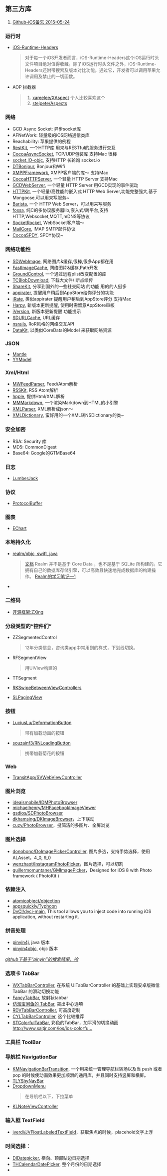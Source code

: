 ## 第三方库

1. [Github-iOS备忘     2015-05-24](http://github.ibireme.com/github/list/ios/)

### 运行时

* [iOS-Runtime-Headers](https://github.com/nst/iOS-Runtime-Headers)
	> 对于每一个iOS开发者而言，iOS-Runtime-Headers这个iOS运行时头文件项目绝对值得收藏。除了iOS运行时头文件之外，iOS-Runtime-Headers还附带搜索及版本对比功能。通过它，开发者可以调用苹果允许调用及禁止的一切函数。

* AOP 拦截器
	> 1. [xareelee/XAspect](https://github.com/xareelee/XAspect) 个人比较喜欢这个
	> 2. [steipete/Aspects](https://github.com/steipete/Aspects)

### 网络

* GCD Async Socket: 异步socket库
* AFNetWork: 轻量级的iOS网络通信类库
* Reachability: 苹果提供的例程
* [RestKit](https://github.com/RestKit/RestKit), 一个HTTP库 用来与RESTful的服务进行交互
* [CocoaAsyncSocket](https://github.com/robbiehanson/CocoaAsyncSocket), TCP/UDP包装库 支持Mac 很棒
* [socket.IO-objc](https://github.com/pkyeck/socket.IO-objc), 支持HTTP 长轮询 socket.io
* [DTBonjour](https://github.com/Cocoanetics/DTBonjour), Bonjour和Wifi
* [XMPPFramework](https://github.com/robbiehanson/XMPPFramework), XMPP客户端的库～ 支持Mac
* [CocoaHTTPServer](https://github.com/robbiehanson/CocoaHTTPServer), 一个轻量 HTTP Server 支持Mac
* [GCDWebServer](https://github.com/swisspol/GCDWebServer), 一个轻量 HTTP Server 用GCD实现的事件驱动
* [HTTPKit](https://github.com/fjolnir/HTTPKit), 	一个轻量/高性能的嵌入式 HTTP Web Server,功能完整强大,基于Mongoose,可以用来写服务~
* [Barista](https://github.com/stevestreza/Barista), 一个 HTTP Web Server，可以用来写服务
* [fossa](https://github.com/cesanta/fossa), 纯C的多协议服务器lib,嵌入式/跨平台,支持HTTP,Websocket,MQTT,mDNS等协议
* [SocketRocket](https://github.com/facebook/SocketRocket), WebSocket客户端～
* [MailCore](https://github.com/MailCore/MailCore), IMAP SMTP邮件协议
* [CocoaSPDY](https://github.com/twitter/CocoaSPDY), SPDY协议~

### 网络功能性

* [SDWebImage](https://github.com/rs/SDWebImage), 网络图片&缓存,很棒,很多App都在用
* [FastImageCache](https://github.com/path/FastImageCache), 网络图片&缓存,Path开发
* [GroundControl](https://github.com/mattt/GroundControl), 一个通过远程plist改变配置的库
* [TCBlobDownload](https://github.com/thibaultCha/TCBlobDownload), 下载大文件/ 断点续传
* [ShareKit](https://github.com/ShareKit/ShareKit), 分享到国外的一些社交网站 的功能 用的的人挺多
* [appirater](https://github.com/arashpayan/appirater), 提醒用户稍后到AppStore给你评分的功能
* [iRate](https://github.com/nicklockwood/iRate), 类似appirater 提醒用户稍后到AppStore评分 支持Mac
* [Harpy](https://github.com/ArtSabintsev/Harpy), 新版本更新提醒, 使用时需留意AppStore审核
* [iVersion](https://github.com/nicklockwood/iVersion), 新版本更新提醒 功能提示
* [SDURLCache](https://github.com/rs/SDURLCache), URL缓存
* [nsrails](https://github.com/dingbat/nsrails), RoR风格的网络交互API
* [DataKit](https://github.com/eaigner/DataKit), 以类似CoreData的Model 来获取网络资源

### JSON

* [Mantle](https://github.com/Mantle/Mantle)
* [YYModel](https://github.com/ibireme/YYModel)

### Xml/Html

* [MWFeedParser](https://github.com/mwaterfall/MWFeedParser), Feed/Atom解析
* [RSSKit](https://github.com/H2CO3/RSSKit), RSS Atom解析
* [hpple](https://github.com/topfunky/hpple), 提供Html/XML解析
* [MMMarkdown](https://github.com/mdiep/MMMarkdown), 	一个渲染Markdown到HTML的小引擎
* [XMLParser](https://github.com/Zedenem/XMLParser), XML解析成json～
* [XMLDictionary](https://github.com/nicklockwood/XMLDictionary), 蛮好用的一个XML转NSDictionary的类~

### 安全加密

* RSA: Security 库
* MD5: CommonDigest
* Base64: Google的GTMBase64

### 日志

* [LumberJack](https://github.com/CocoaLumberjack/CocoaLumberjack)

### 协议

* [ProtocolBuffer](http://www.ibm.com/developerworks/cn/linux/l-cn-gpb/)

### 图表

* [EChart](https://github.com/zhuhuihuihui/EChart)

### 本地持久化

* [realm/objc, swift, java](https://github.com/realm/realm-cocoa)
	> [文档](https://realm.io/docs/objc/latest/)
	> Realm 并不是基于 Core Data ，也不是基于 SQLite 所构建的。它拥有自己的数据库存储引擎，可以高效且快速地完成数据库的构建操作。
	> [Realm的学习笔记—1](http://www.jianshu.com/p/95fd23c4ec5f)
*

### 二维码

* [开源框架:ZXing](http://blog.csdn.net/ysy441088327/article/details/8515556)

### 分段类型的“控件们”

* ZZSegmentedControl
	> 12年分类信息，咨询类app中常用到的样式，下划线切换。

* RFSegmentView
	> 用UIView构建的

* TTSegment

* [RKSwipeBetweenViewControllers](https://github.com/cwRichardKim/RKSwipeBetweenViewControllers)

* [SLPagingView](https://github.com/StefanLage/SLPagingView)

### 按钮

* [LuciusLu/DeformationButton](https://github.com/LuciusLu/DeformationButton)
	> 带有加载动画的按钮
* [souzainf3/RNLoadingButton](https://github.com/souzainf3/RNLoadingButton)
	> 携带加载菊花的按钮

### Web

* [TransitApp/SVWebViewController](https://github.com/TransitApp/SVWebViewController)

### 图片浏览

* [ideaismobile/IDMPhotoBrowser](https://github.com/ideaismobile/IDMPhotoBrowser)
* [michaelhenry/MHFacebookImageViewer](https://github.com/michaelhenry/MHFacebookImageViewer)
* [gsdios/SDPhotoBrowser](https://github.com/gsdios/SDPhotoBrowser)
* [dkhamsing/DKImageBrowser](https://github.com/dkhamsing/DKImageBrowser)，上下联动
* [cuzv/PhotoBrowser](https://github.com/cuzv/PhotoBrowser)，挺简洁的多图片、全屏浏览

### 图片选择

* [donobono/DoImagePickerController](https://github.com/donobono/DoImagePickerController), 图片多选，支持手势选择，使用ALAsset，4_0, 9_0
* [wenzhaot/InstagramPhotoPicker](https://github.com/wenzhaot/InstagramPhotoPicker)，图片选择，可以切割
* [guillermomuntaner/GMImagePicker](https://github.com/guillermomuntaner/GMImagePicker)，Designed for iOS 8 with Photo framework ( PhotoKit )

### 依赖注入

* [atomicobject/objection](https://github.com/atomicobject/objection)
* [appsquickly/Typhoon](https://github.com/appsquickly/Typhoon)
* [DyCI/dyci-main](https://github.com/DyCI/dyci-main), This tool allows you to inject code into running iOS application, without restarting it.

### 拼音处理

* [pinyin4j](http://pinyin4j.sourceforge.net), java 版本
* [pinyin4objc](https://github.com/kimziv/PinYin4Objc), objc 版本

*[github下基于“pinyin”的搜索结果，哈](https://github.com/search?utf8=✓&q=pinyin)*

### 选项卡 TabBar

* [WXTabBarController](https://github.com/leichunfeng/WXTabBarController), 在系统 UITabBarController 的基础上实现安卓版微信 TabBar 的滑动切换功能
* [FancyTabBar](https://github.com/marvelapp/FancyTabBar), 放射状tabbar
* [仿淘宝闲鱼的 TabBar](https://github.com/NoCodeNoWife/LLRiseTabBar-iOS), 突出中心选项
* [RDVTabBarController](https://github.com/robbdimitrov/RDVTabBarController), 可高度定制
* [CYLTabBarController](https://github.com/ChenYilong/CYLTabBarController), 这个比较推荐
* [STColorfulTabBar](https://github.com/saitjr/STColorfulTabBar), 彩色的TabBar，加平滑的切换动画 http://www.saitjr.com/ios/ios-colorfu…

### 工具栏 ToolBar

### 导航栏 NavigationBar

* [KMNavigationBarTransition](https://github.com/MoZhouqi/KMNavigationBarTransition), 一个用来统一管理导航栏转场以及当 push 或者 pop 的时候使动画效果更加顺滑的通用库，并且同时支持竖屏和横屏。
* [TLYShyNavBar](https://github.com/telly/TLYShyNavBar)
*	[DropdownMenu](https://github.com/nmattisson/DropdownMenu)
	> 在导航栏以下，下拉菜单
* [KLNoteViewController](https://github.com/KieranLafferty/KLNoteViewController)

### 输入框 TextField

* [jverdi/JVFloatLabeledTextField](https://github.com/jverdi/JVFloatLabeledTextField)，获取焦点的时候，placehold文字上浮

### 时间选择：

* [DIDatepicker](https://github.com/noxt/DIDatepicker), 横向、顶部贴边日期选择
* [THCalendarDatePicker](https://github.com/hons82/THCalendarDatePicker), 整个月份的日期选择
* 
